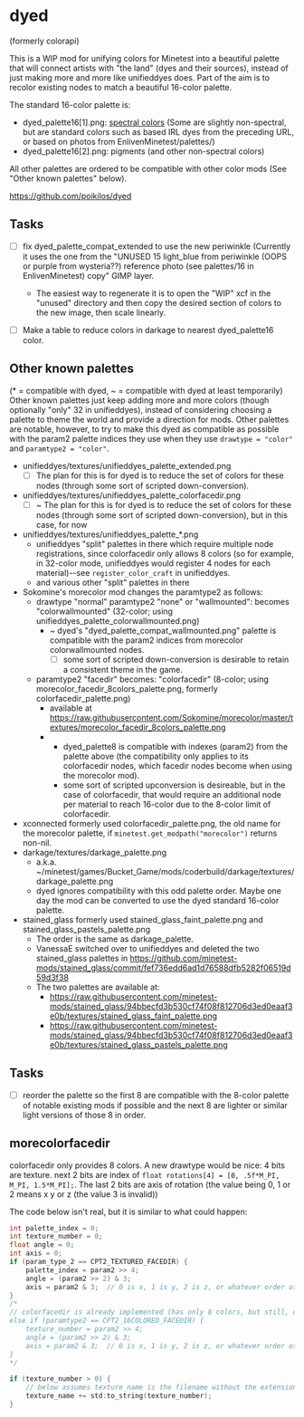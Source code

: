 # dyed
(formerly colorapi)

This is a WIP mod for unifying colors for Minetest into a beautiful palette that will connect artists with "the land" (dyes and their sources), instead of just making more and more like unifieddyes does. Part of the aim is to recolor existing nodes to match a beautiful 16-color palette.

The standard 16-color palette is:
- dyed_palette16[1].png: [spectral colors](https://en.wikipedia.org/wiki/Spectral_color) (Some are slightly non-spectral, but are standard colors such as based IRL dyes from the preceding URL, or based on photos from EnlivenMinetest/palettes/)
- dyed_palette16[2].png: pigments (and other non-spectral colors)

All other palettes are ordered to be compatible with other color mods (See "Other known palettes" below).

https://github.com/poikilos/dyed

## Tasks
- [ ] fix dyed_palette_compat_extended to use the new periwinkle
  (Currently it uses the one from the "UNUSED 15 light_blue from periwinkle (OOPS or purple from wysteria??) reference photo (see palettes/16 in EnlivenMinetest) copy" GIMP layer.
  - The easiest way to regenerate it is to open the "WIP" xcf in the "unused" directory and then copy the desired section of colors to the new image, then scale linearly.
- [ ] Make a table to reduce colors in darkage to nearest dyed_palette16 color.


## Other known palettes
(* = compatible with dyed, ~ = compatible with dyed at least temporarily)
Other known palettes just keep adding more and more colors (though optionally "only" 32 in unifieddyes), instead of considering choosing a palette to theme the world and provide a direction for mods. Other palettes are notable, however, to try to make this dyed as compatible as possible with the param2 palette indices they use when they use `drawtype = "color"` and `paramtype2 = "color"`.
- unifieddyes/textures/unifieddyes_palette_extended.png
  - [ ] The plan for this is for dyed is to reduce the set of colors for these nodes (through some sort of scripted down-conversion).
- unifieddyes/textures/unifieddyes_palette_colorfacedir.png
  - [ ] ~ The plan for this is for dyed is to reduce the set of colors for these nodes (through some sort of scripted down-conversion), but in this case, for now
- unifieddyes/textures/unifieddyes_palette_*.png
  - unifieddyes "split" palettes in there which require multiple node registrations, since colorfacedir only allows 8 colors (so for example, in 32-color mode, unifieddyes would register 4 nodes for each material)--see `register_color_craft` in unifieddyes.
  - and various other "split" palettes in there
- Sokomine's morecolor mod changes the paramtype2 as follows:
  - drawtype "normal" paramtype2 "none" or "wallmounted": becomes "colorwallmounted" (32-color; using unifieddyes_palette_colorwallmounted.png)
    - ~ dyed's "dyed_palette_compat_wallmounted.png" palette is compatible with the param2 indices from morecolor colorwallmounted nodes.
      - [ ] some sort of scripted down-conversion is desirable to retain a consistent theme in the game.
  - paramtype2 "facedir" becomes: "colorfacedir" (8-color; using morecolor_facedir_8colors_palette.png, formerly colorfacedir_palette.png)
    - available at https://raw.githubusercontent.com/Sokomine/morecolor/master/textures/morecolor_facedir_8colors_palette.png
    - * dyed_palette8 is compatible with indexes (param2) from the palette above (the compatibility only applies to its colorfacedir nodes, which facedir nodes become when using the morecolor mod).
      - some sort of scripted upconversion is desireable, but in the case of colorfacedir, that would require an additional node per material to reach 16-color due to the 8-color limit of colorfacedir.
- xconnected formerly used colorfacedir_palette.png, the old name for the morecolor palette, if `minetest.get_modpath("morecolor")` returns non-nil.
- darkage/textures/darkage_palette.png
  - a.k.a. ~/minetest/games/Bucket_Game/mods/coderbuild/darkage/textures/darkage_palette.png
  - dyed ignores compatibility with this odd palette order. Maybe one day the mod can be converted to use the dyed standard 16-color palette.
- stained_glass formerly used stained_glass_faint_palette.png and stained_glass_pastels_palette.png
  - The order is the same as darkage_palette.
  - VanessaE switched over to unifieddyes and deleted the two stained_glass palettes in https://github.com/minetest-mods/stained_glass/commit/fef736edd6ad1d76588dfb5282f06519d59d3f38
  - The two palettes are available at:
    - https://raw.githubusercontent.com/minetest-mods/stained_glass/94bbecfd3b530cf74f08f812706d3ed0eaaf3e0b/textures/stained_glass_faint_palette.png
    - https://raw.githubusercontent.com/minetest-mods/stained_glass/94bbecfd3b530cf74f08f812706d3ed0eaaf3e0b/textures/stained_glass_pastels_palette.png


## Tasks
- [ ] reorder the palette so the first 8 are compatible with the 8-color palette of notable existing mods if possible and the next 8 are lighter or similar light versions of those 8 in order.


## morecolorfacedir
colorfacedir only provides 8 colors. A new drawtype would be nice:  4 bits are texture. next 2 bits are index of `float rotations[4] = [0, .5f*M_PI, M_PI, 1.5*M_PI];`. The last 2 bits are axis of rotation (the value being 0, 1 or 2 means x y or z (the value 3 is invalid))

The code below isn't real, but it is similar to what could happen:
```C++
int palette_index = 0;
int texture_number = 0;
float angle = 0;
int axis = 0;
if (param_type_2 == CPT2_TEXTURED_FACEDIR) {
    palette_index = param2 >> 4;
    angle = (param2 >> 2) & 3;
    axis = param2 & 3;  // 0 is x, 1 is y, 2 is z, or whatever order other parts of the engine use.
}
/*
// colorfacedir is already implemented (has only 8 colors, but still, only 2 node registrations are necessary for 16 colors)
else if (paramtype2 == CPT2_16COLORED_FACEDIR) {
    texture_number = param2 >> 4;
    angle = (param2 >> 2) & 3;
    axis = param2 & 3;  // 0 is x, 1 is y, 2 is z, or whatever order other parts of the engine use.
}
*/

if (texture_number > 0) {
    // below assumes texture_name is the filename without the extension:
    texture_name += std:to_string(texture_number);
}
```
